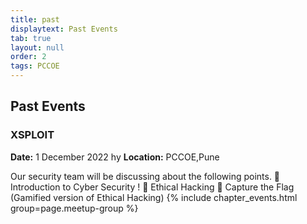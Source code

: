 ```yaml
---
title: past
displaytext: Past Events
tab: true
layout: null
order: 2
tags: PCCOE
---
```


## Past Events
### XSPLOIT
**Date:** 1 December 2022 hy
**Location:** PCCOE,Pune

Our security team will be discussing about the following points.
🎯 Introduction to Cyber Security ! 
🎯 Ethical Hacking 
🎯 Capture the Flag 
(Gamified version of Ethical Hacking)
{% include chapter_events.html group=page.meetup-group %}

